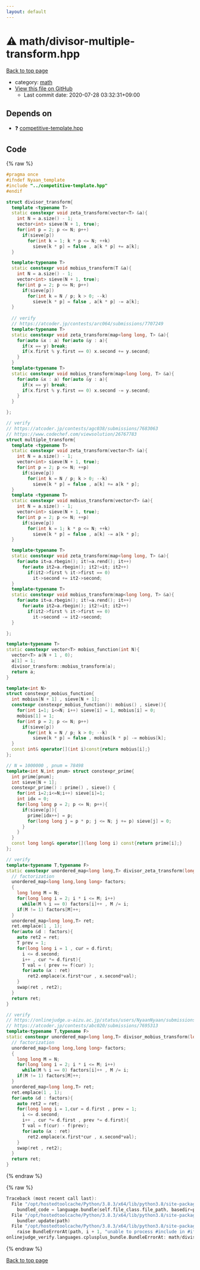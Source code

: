 ```yaml
---
layout: default
---
```


<!-- mathjax config similar to math.stackexchange -->
<script type="text/javascript" async
  src="https://cdnjs.cloudflare.com/ajax/libs/mathjax/2.7.5/MathJax.js?config=TeX-MML-AM_CHTML">
</script>
<script type="text/x-mathjax-config">
  MathJax.Hub.Config({
    TeX: { equationNumbers: { autoNumber: "AMS" }},
    tex2jax: {
      inlineMath: [ ['$','$'] ],
      processEscapes: true
    },
    "HTML-CSS": { matchFontHeight: false },
    displayAlign: "left",
    displayIndent: "2em"
  });
</script>

<script type="text/javascript" src="https://cdnjs.cloudflare.com/ajax/libs/jquery/3.4.1/jquery.min.js"></script>
<script src="https://cdn.jsdelivr.net/npm/jquery-balloon-js@1.1.2/jquery.balloon.min.js" integrity="sha256-ZEYs9VrgAeNuPvs15E39OsyOJaIkXEEt10fzxJ20+2I=" crossorigin="anonymous"></script>
<script type="text/javascript" src="../../assets/js/copy-button.js"></script>
<link rel="stylesheet" href="../../assets/css/copy-button.css" />


# :warning: math/divisor-multiple-transform.hpp

<a href="../../index.html">Back to top page</a>

* category: <a href="../../index.html#7e676e9e663beb40fd133f5ee24487c2">math</a>
* <a href="{{ site.github.repository_url }}/blob/master/math/divisor-multiple-transform.hpp">View this file on GitHub</a>
    - Last commit date: 2020-07-28 03:32:31+09:00




## Depends on

* :question: <a href="../competitive-template.hpp.html">competitive-template.hpp</a>


## Code

<a id="unbundled"></a>
{% raw %}
```cpp
#pragma once
#ifndef Nyaan_template
#include "../competitive-template.hpp"
#endif

struct divisor_transform{
  template <typename T>
  static constexpr void zeta_transform(vector<T> &a){
    int N = a.size() - 1; 
    vector<int> sieve(N + 1, true);
    for(int p = 2; p <= N; p++)
      if(sieve[p])
        for(int k = 1; k * p <= N; ++k)
          sieve[k * p] = false , a[k * p] += a[k];    
  }

  template<typename T>
  static constexpr void mobius_transform(T &a){
    int N = a.size() - 1; 
    vector<int> sieve(N + 1, true);
    for(int p = 2; p <= N; p++)
      if(sieve[p])
        for(int k = N / p; k > 0; --k)
          sieve[k * p] = false , a[k * p] -= a[k];    
  }
  
  // verify 
  // https://atcoder.jp/contests/arc064/submissions/7707249
  template<typename T>
  static constexpr void zeta_transform(map<long long, T> &a){
    for(auto &x : a) for(auto &y : a){
      if(x == y) break;
      if(x.first % y.first == 0) x.second += y.second;
    }
  }
  template<typename T>
  static constexpr void mobius_transform(map<long long, T> &a){
    for(auto &x : a) for(auto &y : a){
      if(x == y) break;
      if(x.first % y.first == 0) x.second -= y.second;
    }
  }

};

// verify
// https://atcoder.jp/contests/agc038/submissions/7683063
// https://www.codechef.com/viewsolution/26767783
struct multiple_transform{
  template <typename T>
  static constexpr void zeta_transform(vector<T> &a){
    int N = a.size() - 1;
    vector<int> sieve(N + 1, true);
    for(int p = 2; p <= N; ++p)
      if(sieve[p])
        for(int k = N / p; k > 0; --k)
          sieve[k * p] = false , a[k] += a[k * p];
  }
  template <typename T>
  static constexpr void mobius_transform(vector<T> &a){
    int N = a.size() - 1;
    vector<int> sieve(N + 1, true);
    for(int p = 2; p <= N; ++p)
      if(sieve[p])
        for(int k = 1; k * p <= N; ++k)
          sieve[k * p] = false , a[k] -= a[k * p];
  }

  template<typename T>
  static constexpr void zeta_transform(map<long long, T> &a){
    for(auto it=a.rbegin(); it!=a.rend(); it++)
      for(auto it2=a.rbegin(); it2!=it; it2++)
        if(it2->first % it->first == 0)
          it->second += it2->second;
  }
  template<typename T>
  static constexpr void mobius_transform(map<long long, T> &a){
    for(auto it=a.rbegin(); it!=a.rend(); it++)
      for(auto it2=a.rbegin(); it2!=it; it2++)
        if(it2->first % it->first == 0)
          it->second -= it2->second;
  }

};

template<typename T>
static constexpr vector<T> mobius_function(int N){
  vector<T> a(N + 1 , 0);
  a[1] = 1;
  divisor_transform::mobius_transform(a);
  return a;
}

template<int N>
struct constexpr_mobius_function{
  int mobius[N + 1] , sieve[N + 1];
  constexpr constexpr_mobius_function(): mobius() , sieve(){
    for(int i=1; i<=N; i++) sieve[i] = 1, mobius[i] = 0;
    mobius[1] = 1;
    for(int p = 2; p <= N; p++)
      if(sieve[p])
        for(int k = N / p; k > 0; --k)
          sieve[k * p] = false , mobius[k * p] -= mobius[k];    
  }
  const int& operator[](int i)const{return mobius[i];}
};

// N = 1000000 , pnum = 78498
template<int N,int pnum> struct constexpr_prime{
  int prime[pnum];
  int sieve[N + 1];
  constexpr_prime() : prime() , sieve() {
    for(int i=2;i<=N;i++) sieve[i]=1;
    int idx = 0;
    for(long long p = 2; p <= N; p++){
      if(sieve[p]){
        prime[idx++] = p;
        for(long long j = p * p; j <= N; j += p) sieve[j] = 0;
      }
    }
  }
  const long long& operator[](long long i) const{return prime[i];}
};

// verify
template<typename T,typename F>
static constexpr unordered_map<long long,T> divisor_zeta_transform(long long N, F f){
  // factorization
  unordered_map<long long,long long> factors;
  {
    long long M = N;
    for(long long i = 2; i * i <= M; i++)
      while(M % i == 0) factors[i]++ , M /= i;
    if(M != 1) factors[M]++;
  }
  unordered_map<long long,T> ret;
  ret.emplace(1 , 1);
  for(auto &d : factors){
    auto ret2 = ret;
    T prev = 1;
    for(long long i = 1 , cur = d.first; 
      i <= d.second;
      i++ , cur *= d.first){
      T val = ( prev += f(cur) );
      for(auto &x : ret) 
        ret2.emplace(x.first*cur , x.second*val);
    }
    swap(ret , ret2);
  }
  return ret;
}

// verify
// https://onlinejudge.u-aizu.ac.jp/status/users/NyaanNyaan/submissions/1/NTL_1_D/judge/3892694/C++14
// https://atcoder.jp/contests/abc020/submissions/7695313
template<typename T,typename F>
static constexpr unordered_map<long long,T> divisor_mobius_transform(long long N, F f){
  // factorization
  unordered_map<long long,long long> factors;
  {
    long long M = N;
    for(long long i = 2; i * i <= M; i++)
      while(M % i == 0) factors[i]++ , M /= i;
    if(M != 1) factors[M]++;
  }
  unordered_map<long long,T> ret;
  ret.emplace(1 , 1);
  for(auto &d : factors){
    auto ret2 = ret;
    for(long long i = 1,cur = d.first , prev = 1; 
      i <= d.second; 
      i++ , cur *= d.first , prev *= d.first){
      T val = f(cur) - f(prev);
      for(auto &x : ret) 
        ret2.emplace(x.first*cur , x.second*val);
    }
    swap(ret , ret2);
  }
  return ret;
}

```
{% endraw %}

<a id="bundled"></a>
{% raw %}
```cpp
Traceback (most recent call last):
  File "/opt/hostedtoolcache/Python/3.8.3/x64/lib/python3.8/site-packages/onlinejudge_verify/docs.py", line 349, in write_contents
    bundled_code = language.bundle(self.file_class.file_path, basedir=pathlib.Path.cwd())
  File "/opt/hostedtoolcache/Python/3.8.3/x64/lib/python3.8/site-packages/onlinejudge_verify/languages/cplusplus.py", line 185, in bundle
    bundler.update(path)
  File "/opt/hostedtoolcache/Python/3.8.3/x64/lib/python3.8/site-packages/onlinejudge_verify/languages/cplusplus_bundle.py", line 306, in update
    raise BundleErrorAt(path, i + 1, "unable to process #include in #if / #ifdef / #ifndef other than include guards")
onlinejudge_verify.languages.cplusplus_bundle.BundleErrorAt: math/divisor-multiple-transform.hpp: line 3: unable to process #include in #if / #ifdef / #ifndef other than include guards

```
{% endraw %}

<a href="../../index.html">Back to top page</a>

